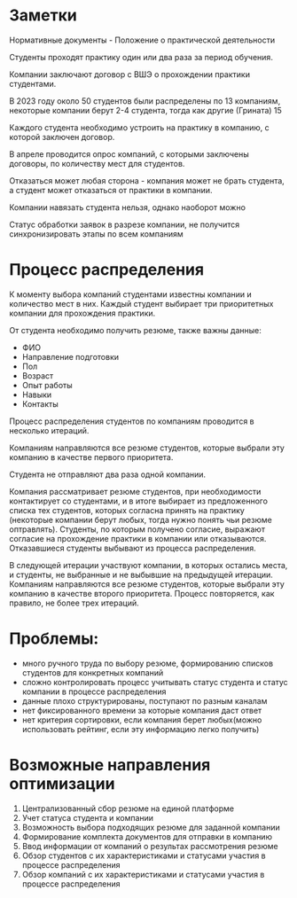 # Заметки
Нормативные документы - Положение о практической деятельности

Студенты проходят практику один или два раза за период обучения.

Компании заключают договор с ВШЭ о прохождении практики студентами.

В 2023 году около 50 студентов были распределены по 13 компаниям, некоторые компании берут 2-4 студента, тогда как другие (Грината) 15 

Каждого студента необходимо устроить на практику в компанию, с которой заключен договор.

В апреле проводится опрос компаний, с которыми заключены договоры, по количеству мест для студентов.

Отказаться может любая сторона - компания может не брать студента, а студент может отказаться от практики в компании.

Компании навязать студента нельзя, однако наоборот можно

Статус обработки заявок в разрезе компании, не получится синхронизировать этапы по всем компаниям

# Процесс распределения
К моменту выбора компаний студентами известны компании и количество мест в них. Каждый студент выбирает три приоритетных компании для прохождения практики.

От студента необходимо получить резюме, также важны данные:
- ФИО
- Направление подготовки
- Пол
- Возраст
- Опыт работы
- Навыки
- Контакты

Процесс распределения студентов по компаниям проводится в несколько итераций.

Компаниям направляются все резюме студентов, которые выбрали эту компанию в качестве первого приоритета.

Студента не отправляют два раза одной компании.

Компания рассматривает резюме студентов, при необходимости контактирует со студентами, и в итоге выбирает из предложенного списка тех студентов, которых согласна принять на практику (некоторые компании берут любых, тогда нужно понять чьи резюме оптравлять). Студенты, по которым получено согласие, выражают согласие на прохождение практики в компании или отказываются. Отказавшиеся студенты выбывают из процесса распределения.

В следующей итерации участвуют компании, в которых остались места, и студенты, не выбранные и не выбывшие на предыдущей итерации. Компаниям направляются все резюме студентов, которые выбрали эту компанию в качестве второго приоритета. Процесс повторяется, как правило, не более трех итераций.

# Проблемы:
- много ручного труда по выбору резюме, формированию списков студентов для конкретных компаний
- сложно контролировать процесс учитывать статус студента и статус компании в процессе распределения
- данные плохо структурированы, поступают по разным каналам
- нет фиксированного времени за которые компания даст ответ
- нет критерия сортировки, если компания берет любых(можно использовать рейтинг, если эту информацию легко получить)

# Возможные направления оптимизации
1. Централизованный сбор резюме на единой платформе
2. Учет статуса студента и компании
3. Возможность выбора подходящих резюме для заданной компании
4. Формирование комплекта документов для отправки в компанию
3. Ввод информации от компаний о результах рассмотрения резюме
4. Обзор студентов с их характеристиками и статусами участия в процессе распределения
5. Обзор компаний с их характеристиками и статусами участия в процессе распределения

